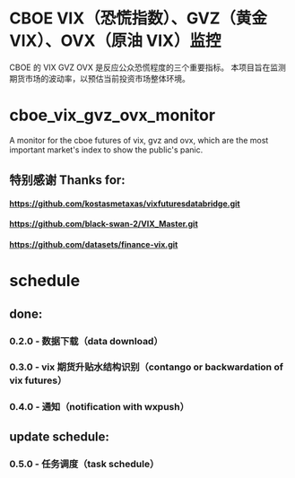 # CBOE VIX（恐慌指数）、GVZ（黄金 VIX）、OVX（原油 VIX）监控
CBOE 的 VIX GVZ OVX 是反应公众恐慌程度的三个重要指标。
本项目旨在监测期货市场的波动率，以预估当前投资市场整体环境。

# cboe_vix_gvz_ovx_monitor
A monitor for the cboe futures of vix, gvz and ovx, which are the most important market's index to show the public's panic.

## 特别感谢 Thanks for:
#### https://github.com/kostasmetaxas/vixfuturesdatabridge.git
#### https://github.com/black-swan-2/VIX_Master.git
#### https://github.com/datasets/finance-vix.git

# schedule
## done:
### 0.2.0 - 数据下载（data download）
### 0.3.0 - vix 期货升贴水结构识别（contango or backwardation of vix futures）
### 0.4.0 - 通知（notification with wxpush）
## update schedule:
### 0.5.0 - 任务调度（task schedule）
